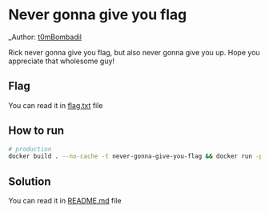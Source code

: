 # Never gonna give you flag

_Author: [t0mBombadil](https://github.com/TomasBombadil)


Rick never gonna give you flag, but also never gonna give you up. Hope you appreciate that wholesome guy!

## Flag 
You can read it in [flag.txt](flag.txt) file

## How to run
```bash
# production
docker build . --no-cache -t never-gonna-give-you-flag && docker run -p 30086:80 never-gonna-give-you-flag
```

## Solution
You can read it in [README.md](solution/README.md) file
